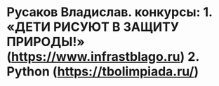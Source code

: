 

# Русаков Владислав. конкурсы: 1. «ДЕТИ РИСУЮТ В ЗАЩИТУ ПРИРОДЫ!» (https://www.infrastblago.ru) 2. Python (https://tbolimpiada.ru/)
